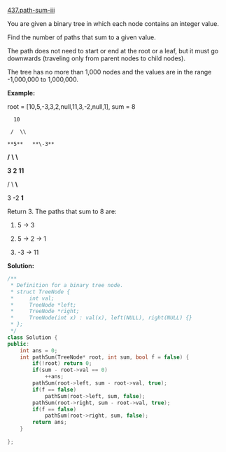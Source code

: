 [437.path-sum-iii](https://leetcode.com/problems/path-sum-iii/)  

You are given a binary tree in which each node contains an integer value.

Find the number of paths that sum to a given value.

The path does not need to start or end at the root or a leaf, but it must go downwards (traveling only from parent nodes to child nodes).

The tree has no more than 1,000 nodes and the values are in the range -1,000,000 to 1,000,000.

**Example:**

  
root = \[10,5,-3,3,2,null,11,3,-2,null,1\], sum = 8
  

  
      10
  
     /  \\
  
    **5**   **\-3**
  
   **/** **\\**    **\\**
  
  **3**   **2**   **11**
  
 / \\   **\\**
  
3  -2   **1**
  

  
Return 3. The paths that sum to 8 are:
  

  
1.  5 -> 3
  
2.  5 -> 2 -> 1
  
3. -3 -> 11  



**Solution:**  

```cpp
/**
 * Definition for a binary tree node.
 * struct TreeNode {
 *     int val;
 *     TreeNode *left;
 *     TreeNode *right;
 *     TreeNode(int x) : val(x), left(NULL), right(NULL) {}
 * };
 */
class Solution {
public:
    int ans = 0;
    int pathSum(TreeNode* root, int sum, bool f = false) {
        if(!root) return 0;
        if(sum - root->val == 0)
            ++ans;
        pathSum(root->left, sum - root->val, true);
        if(f == false)
            pathSum(root->left, sum, false);
        pathSum(root->right, sum - root->val, true);
        if(f == false)
            pathSum(root->right, sum, false);
        return ans;
    }
    
};
```
      